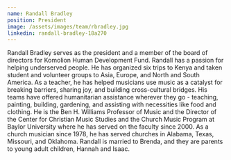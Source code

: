```yaml
---
name: Randall Bradley
position: President
image: /assets/images/team/rbradley.jpg
linkedin: randall-bradley-18a270
---
```


Randall Bradley serves as the president and a member of the board of directors for Komolion Human Development Fund. Randall has a passion for helping underserved people. He has organized six trips to Kenya and taken student and volunteer groups to Asia, Europe, and North and South America. As a teacher, he has helped musicians use music as a catalyst for breaking barriers, sharing joy, and building cross-cultural bridges. His teams have offered humanitarian assistance wherever they go - teaching, painting, building, gardening, and assisting with necessities like food and clothing. He is the Ben H. Williams Professor of Music and the Director of the Center for Christian Music Studies and the Church Music Program at Baylor University where he has served on the faculty since 2000. As a church musician since 1978, he has served churches in Alabama, Texas, Missouri, and Oklahoma. Randall is married to Brenda, and they are parents to young adult children, Hannah and Isaac.
